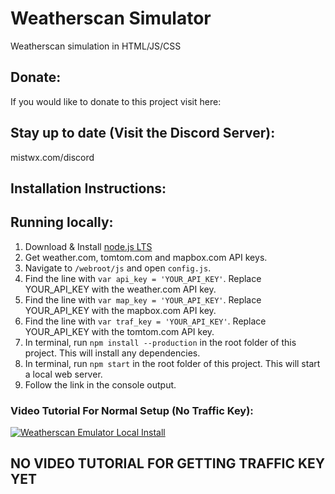 # Weatherscan Simulator
Weatherscan simulation in HTML/JS/CSS

## Donate:
If you would like to donate to this project visit here:

## Stay up to date (Visit the Discord Server):
mistwx.com/discord
## Installation Instructions:

## Running locally:
1. Download & Install [node.js LTS](https://nodejs.org/en/)
2. Get weather.com, tomtom.com and mapbox.com API keys.
3. Navigate to `/webroot/js` and open `config.js`.
4. Find the line with `var api_key = 'YOUR_API_KEY'`. Replace YOUR_API_KEY with the weather.com API key.
5. Find the line with `var map_key = 'YOUR_API_KEY'`. Replace YOUR_API_KEY with the mapbox.com API key.
6. Find the line with `var traf_key = 'YOUR_API_KEY'`. Replace YOUR_API_KEY with the tomtom.com API key.
7. In terminal, run `npm install --production` in the root folder of this project. This will install any dependencies.
8. In terminal, run `npm start` in the root folder of this project. This will start a local web server.
9. Follow the link in the console output.
### Video Tutorial For Normal Setup (No Traffic Key):
[![Weatherscan Emulator Local Install](https://img.youtube.com/vi/2oDdpsCEWOU/maxresdefault.jpg)](https://www.youtube.com/watch?v=2oDdpsCEWOU)
## NO VIDEO TUTORIAL FOR GETTING TRAFFIC KEY YET

